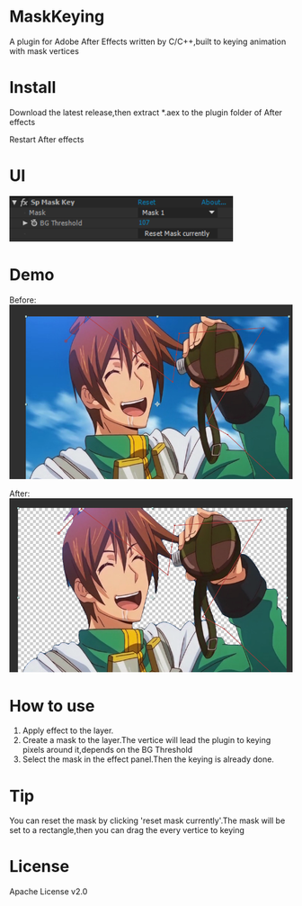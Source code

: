 # MaskKeying
A plugin for Adobe After Effects written by C/C++,built to keying animation with mask vertices 

# Install
Download the latest release,then extract *.aex to the plugin folder of After effects

Restart After effects

# UI
![image1](https://raw.githubusercontent.com/Smallpath/MaskKeying/master/Readme/1.png)

# Demo

Before:
![image2](https://raw.githubusercontent.com/Smallpath/MaskKeying/master/Readme/2.jpg)

After:
![image3](https://raw.githubusercontent.com/Smallpath/MaskKeying/master/Readme/3.jpg)

# How to use
1. Apply effect to the layer.
2. Create a mask to the layer.The vertice will lead the plugin to keying pixels around it,depends on the BG Threshold
3. Select the mask in the effect panel.Then the keying is already done.

# Tip
You can reset the mask by clicking 'reset mask currently'.The mask will be set to a rectangle,then you can drag the every vertice to keying

# License
Apache License v2.0


